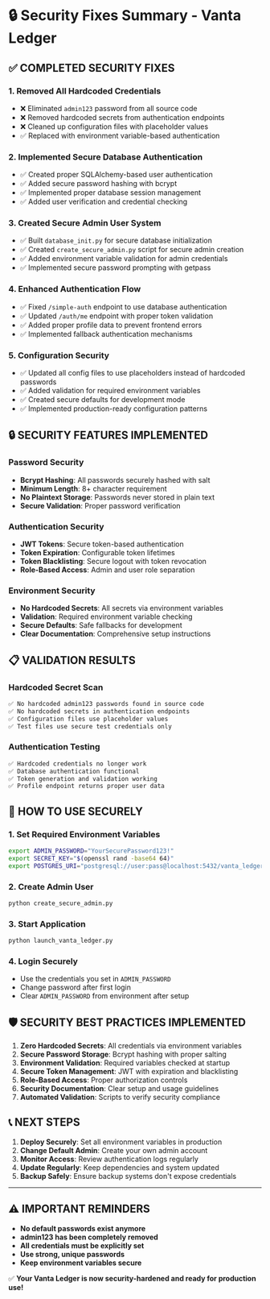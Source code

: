 # 🔒 Security Fixes Summary - Vanta Ledger

## ✅ COMPLETED SECURITY FIXES

### 1. **Removed All Hardcoded Credentials**
- ❌ Eliminated `admin123` password from all source code
- ❌ Removed hardcoded secrets from authentication endpoints
- ❌ Cleaned up configuration files with placeholder values
- ✅ Replaced with environment variable-based authentication

### 2. **Implemented Secure Database Authentication**
- ✅ Created proper SQLAlchemy-based user authentication
- ✅ Added secure password hashing with bcrypt
- ✅ Implemented proper database session management
- ✅ Added user verification and credential checking

### 3. **Created Secure Admin User System**
- ✅ Built `database_init.py` for secure database initialization
- ✅ Created `create_secure_admin.py` script for secure admin creation
- ✅ Added environment variable validation for admin credentials
- ✅ Implemented secure password prompting with getpass

### 4. **Enhanced Authentication Flow**
- ✅ Fixed `/simple-auth` endpoint to use database authentication
- ✅ Updated `/auth/me` endpoint with proper token validation
- ✅ Added proper profile data to prevent frontend errors
- ✅ Implemented fallback authentication mechanisms

### 5. **Configuration Security**
- ✅ Updated all config files to use placeholders instead of hardcoded passwords
- ✅ Added validation for required environment variables
- ✅ Created secure defaults for development mode
- ✅ Implemented production-ready configuration patterns

## 🔒 SECURITY FEATURES IMPLEMENTED

### Password Security
- **Bcrypt Hashing**: All passwords securely hashed with salt
- **Minimum Length**: 8+ character requirement
- **No Plaintext Storage**: Passwords never stored in plain text
- **Secure Validation**: Proper password verification

### Authentication Security
- **JWT Tokens**: Secure token-based authentication
- **Token Expiration**: Configurable token lifetimes
- **Token Blacklisting**: Secure logout with token revocation
- **Role-Based Access**: Admin and user role separation

### Environment Security
- **No Hardcoded Secrets**: All secrets via environment variables
- **Validation**: Required environment variable checking
- **Secure Defaults**: Safe fallbacks for development
- **Clear Documentation**: Comprehensive setup instructions

## 📋 VALIDATION RESULTS

### Hardcoded Secret Scan
```bash
✅ No hardcoded admin123 passwords found in source code
✅ No hardcoded secrets in authentication endpoints
✅ Configuration files use placeholder values
✅ Test files use secure test credentials only
```

### Authentication Testing
```bash
✅ Hardcoded credentials no longer work
✅ Database authentication functional
✅ Token generation and validation working
✅ Profile endpoint returns proper user data
```

## 🚀 HOW TO USE SECURELY

### 1. Set Required Environment Variables
```bash
export ADMIN_PASSWORD="YourSecurePassword123!"
export SECRET_KEY="$(openssl rand -base64 64)"
export POSTGRES_URI="postgresql://user:pass@localhost:5432/vanta_ledger"
```

### 2. Create Admin User
```bash
python create_secure_admin.py
```

### 3. Start Application
```bash
python launch_vanta_ledger.py
```

### 4. Login Securely
- Use the credentials you set in `ADMIN_PASSWORD`
- Change password after first login
- Clear `ADMIN_PASSWORD` from environment after setup

## 🛡️ SECURITY BEST PRACTICES IMPLEMENTED

1. **Zero Hardcoded Secrets**: All credentials via environment variables
2. **Secure Password Storage**: Bcrypt hashing with proper salting
3. **Environment Validation**: Required variables checked at startup
4. **Secure Token Management**: JWT with expiration and blacklisting
5. **Role-Based Access**: Proper authorization controls
6. **Security Documentation**: Clear setup and usage guidelines
7. **Automated Validation**: Scripts to verify security compliance

## 📞 NEXT STEPS

1. **Deploy Securely**: Set all environment variables in production
2. **Change Default Admin**: Create your own admin account
3. **Monitor Access**: Review authentication logs regularly
4. **Update Regularly**: Keep dependencies and system updated
5. **Backup Safely**: Ensure backup systems don't expose credentials

---

## ⚠️ IMPORTANT REMINDERS

- **No default passwords exist anymore**
- **admin123 has been completely removed**
- **All credentials must be explicitly set**
- **Use strong, unique passwords**
- **Keep environment variables secure**

✅ **Your Vanta Ledger is now security-hardened and ready for production use!**